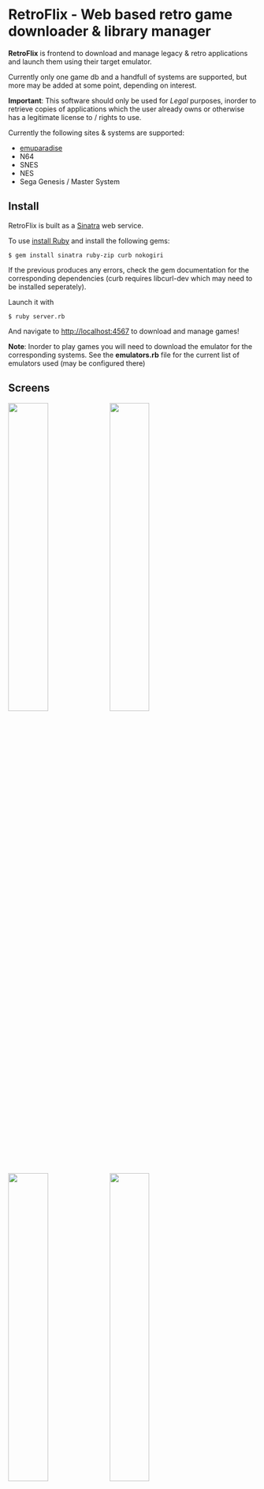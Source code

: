 # RetroFlix - Web based retro game downloader & library manager

**RetroFlix** is frontend to download and manage legacy & retro applications and launch them using their target emulator.

Currently only one game db and a handfull of systems are supported, but more may be added at some point, depending on interest.

**Important**: This software should only be used for *Legal* purposes, inorder to retrieve copies
of applications which the user already owns or otherwise has a legitimate license to / rights to use.

Currently the following sites &amp; systems are supported:

* [emuparadise](https://www.emuparadise.me/)
* N64
* SNES
* NES
* Sega Genesis / Master System

## Install

RetroFlix is built as a [Sinatra](http://www.sinatrarb.com/) web service.

To use [install Ruby](https://www.ruby-lang.org/en/) and install the following gems:

```$ gem install sinatra ruby-zip curb nokogiri```


If the previous produces any errors, check the gem documentation for the corresponding
dependencies (curb requires libcurl-dev which may need to be installed seperately).

Launch it with

```$ ruby server.rb```

And navigate to [http://localhost:4567](http://localhost:4567) to download and manage games!

**Note**: Inorder to play games you will need to download the emulator for the corresponding systems. See the  **emulators.rb** file for the current list of emulators used (may be configured there)


## Screens

<img src="https://raw.githubusercontent.com/wiki/movitto/retroflix/screens/my_library.png" width="40%"/>

<img src="https://raw.githubusercontent.com/wiki/movitto/retroflix/screens/game_info.png" width="40%" />

<img src="https://raw.githubusercontent.com/wiki/movitto/retroflix/screens/game_previews.png" width="40%"/>

<img src="https://raw.githubusercontent.com/wiki/movitto/retroflix/screens/game_list.png" width="40%"/>
